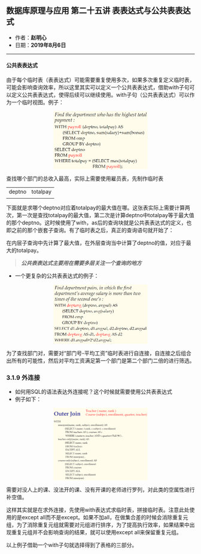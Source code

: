 ## 数据库原理与应用 第二十五讲 表表达式与公共表表达式

- 作者：**赵明心**
- 日期：**2019年8月6日**

---

#### **公共表表达式**

由于每个临时表（表表达式）可能需要重复使用多次，如果多次重复定义临时表，可能会影响查询效率，所以这里其实可以定义一个公共表表达式，借助with子句可以定义公共表表达式，使得后续可以继续使用。with子句（公共表表达式）可以作为一个临时视图。例子：

<img src="img/Note_25/ctable.png" width="50%" style="display:block;margin:auto;">

查找哪个部门的总收入最高，实际上需要使用雇员表，先制作临时表

|||
|---|---|
|deptno|totalpay|
|||

下面就是求哪个deptno对应着totalpay的最大值在哪。这张表实际上需要计算两次，第一次是查找totalpay的最大值，第二次是计算deptno中totalpay等于最大值的那个deptno。这时候使用了with，as后的查询块就是公共表表达式的定义，也即之前的那个嵌套子查询。有了临时表之后，真正的查询语句就开始了：

在内层子查询中先计算了最大值，在外层查询当中计算了deptno的值，对应于最大的totalpay。

> ***公共表表达式主要用在需要多层关注一个查询的地方***

- 一个更复杂的公共表表达式的例子：

<img src="img/Note_25/ctable2.png" width="50%" style="display:block;margin:auto;">

为了查找部门对，需要对“部门号-平均工资”临时表进行自连接，自连接之后组合出所有的可能性，然后对平均工资满足第一个部门是第二个部门二倍的进行筛选。

### **3.1.9 外连接**

- 如何用SQL的语法表达外连接呢？这个时候就需要使用公共表表达式
- 例子如下：

<img src="img/Note_25/outer.png" width="50%" style="display:block;margin:auto;">

需要对没人上的课、没法开的课、没有开课的老师进行罗列，对此类的空属性进行补空值。

这样其实就是在求外连接，先使用with表达式求临时表，拼接临时表。注意此处使用的是except all而不是except。如果不加all，在做集合差的时候会消除重复元组，为了消除重复元组就需要对元组进行排序，为了提高执行效率，如果结果中出现重复元组并不会影响查询的结果，就可以使用except all来保留重复元组。

以上例子借助一个with子句就选择得到了表格的三部分。
